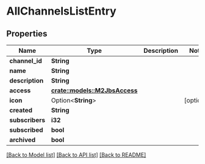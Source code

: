 # AllChannelsListEntry

## Properties

Name | Type | Description | Notes
------------ | ------------- | ------------- | -------------
**channel_id** | **String** |  | 
**name** | **String** |  | 
**description** | **String** |  | 
**access** | [**crate::models::M2JbsAccess**](M2JbsAccess.md) |  | 
**icon** | Option<**String**> |  | [optional]
**created** | **String** |  | 
**subscribers** | **i32** |  | 
**subscribed** | **bool** |  | 
**archived** | **bool** |  | 

[[Back to Model list]](../README.md#documentation-for-models) [[Back to API list]](../README.md#documentation-for-api-endpoints) [[Back to README]](../README.md)



